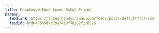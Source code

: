 ```yaml
---
title: Knowledge Base Lumen Robot Friend
params:
  feedlink: https://lumen.hendyirawan.com/feeds/posts/default?alt=rss
  feedid: bcd047555d7d79a7413f78202f2c6526
---
```


